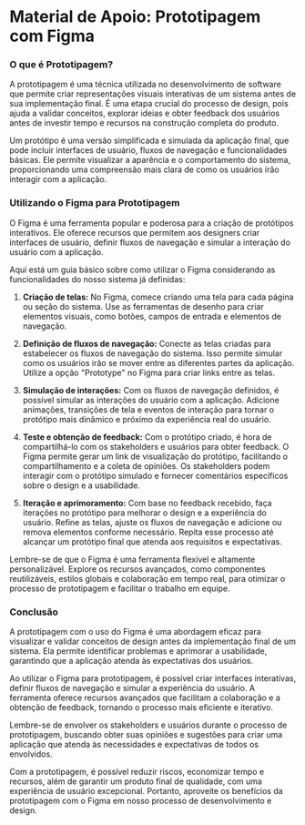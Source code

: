 # Material de Apoio: Prototipagem com Figma


### O que é Prototipagem?
A prototipagem é uma técnica utilizada no desenvolvimento de software que permite criar representações visuais interativas de um sistema antes de sua implementação final. É uma etapa crucial do processo de design, pois ajuda a validar conceitos, explorar ideias e obter feedback dos usuários antes de investir tempo e recursos na construção completa do produto.

Um protótipo é uma versão simplificada e simulada da aplicação final, que pode incluir interfaces de usuário, fluxos de navegação e funcionalidades básicas. Ele permite visualizar a aparência e o comportamento do sistema, proporcionando uma compreensão mais clara de como os usuários irão interagir com a aplicação.

### Utilizando o Figma para Prototipagem
O Figma é uma ferramenta popular e poderosa para a criação de protótipos interativos. 
Ele oferece recursos que permitem aos designers criar interfaces de usuário, definir fluxos de navegação e simular a interação do usuário com a aplicação.

Aqui está um guia básico sobre como utilizar o Figma considerando as funcionalidades do nosso sistema já definidas:

1. **Criação de telas:** No Figma, comece criando uma tela para cada página ou seção do sistema. Use as ferramentas de desenho para criar elementos visuais, como botões, campos de entrada e elementos de navegação.

2. **Definição de fluxos de navegação:** Conecte as telas criadas para estabelecer os fluxos de navegação do sistema. Isso permite simular como os usuários irão se mover entre as diferentes partes da aplicação. Utilize a opção "Prototype" no Figma para criar links entre as telas.

3. **Simulação de interações:** Com os fluxos de navegação definidos, é possível simular as interações do usuário com a aplicação. Adicione animações, transições de tela e eventos de interação para tornar o protótipo mais dinâmico e próximo da experiência real do usuário.

4. **Teste e obtenção de feedback:** Com o protótipo criado, é hora de compartilhá-lo com os stakeholders e usuários para obter feedback. O Figma permite gerar um link de visualização do protótipo, facilitando o compartilhamento e a coleta de opiniões. Os stakeholders podem interagir com o protótipo simulado e fornecer comentários específicos sobre o design e a usabilidade.

5. **Iteração e aprimoramento:** Com base no feedback recebido, faça iterações no protótipo para melhorar o design e a experiência do usuário. Refine as telas, ajuste os fluxos de navegação e adicione ou remova elementos conforme necessário. Repita esse processo até alcançar um protótipo final que atenda aos requisitos e expectativas.

Lembre-se de que o Figma é uma ferramenta flexível e altamente personalizável. Explore os recursos avançados, como componentes reutilizáveis, estilos globais e colaboração em tempo real, para otimizar o processo de prototipagem e facilitar o trabalho em equipe.

### Conclusão
A prototipagem com o uso do Figma é uma abordagem eficaz para visualizar e validar conceitos de design antes da implementação final de um sistema. Ela permite identificar problemas e aprimorar a usabilidade, garantindo que a aplicação atenda às expectativas dos usuários.

Ao utilizar o Figma para prototipagem, é possível criar interfaces interativas, definir fluxos de navegação e simular a experiência do usuário. A ferramenta oferece recursos avançados que facilitam a colaboração e a obtenção de feedback, tornando o processo mais eficiente e iterativo.

Lembre-se de envolver os stakeholders e usuários durante o processo de prototipagem, buscando obter suas opiniões e sugestões para criar uma aplicação que atenda às necessidades e expectativas de todos os envolvidos.

Com a prototipagem, é possível reduzir riscos, economizar tempo e recursos, além de garantir um produto final de qualidade, com uma experiência de usuário excepcional. Portanto, aproveite os benefícios da prototipagem com o Figma em nosso processo de desenvolvimento e design.

